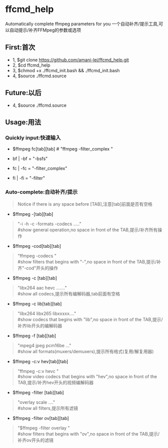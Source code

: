ffcmd_help
======
Automatically complete ffmpeg parameters for you
一个自动补齐/提示工具,可以自动提示/补齐FFMpeg的参数或选项

First:首次
-----
*  1, $git clone https://github.com/amani-lei/ffcmd_help.git
*  2, $cd ffcmd_help
*  3, $chmod +x ./ffcmd_init.bash && ./ffcmd_init.bash
*  4, $source ./ffcmd.source

Future:以后
-----
*  4, $source ./ffcmd.source

Usage:用法
-----
### Quickly input:快速输入
*  $ffmpeg fc[tab][tab]  #
    "ffmpeg -filter_complex "
    
  *    bf | -bf  = "-bsfs"
  *    fc | -fc  = "-filter_complex"
  *    fi | -fi  = "-filter"
    

### Auto-complete:自动补齐/提示

> Notice if there is any space before [TAB],注意[tab]前面是否有空格

*  $ffmpeg -[tab][tab]
>"-i -h -c -formats -codecs ....."<br>
#show general operation,no space in front of the TAB,提示/补齐所有操作
  
*  $ffmpeg -cod[tab][tab]
>"ffmpeg -codecs "<br>
#show filters that begins with "-",no space in front of the TAB,提示/补齐"-cod"开头的操作
   
*  $ffmpeg -c [tab][tab]
>"libx264 aac hevc ......." <br>
#show all codecs,提示所有编解码器,tab前面有空格

*  $ffmpeg -c lib[tab][tab]
>"libx264 libx265 libxxxxx...." <br>
#show codecs that begins with "lib",no space in front of the TAB,提示/补齐lib开头的编解码器
       
*  $ffmpeg -f [tab][tab]
>"mpeg4 jpeg pcm16be ..." <br>
#show all formats(muxers/demuxers),提示所有格式(复用/解复用器)
    
*  $ffmpeg -c:v hev[tab][tab]
>"ffmpeg -c:v hevc " <br>
#show video codecs that begins with "hev",no space in front of the TAB,提示/补齐hev开头的视频编解码器

*  $ffmpeg -filter [tab][tab]
>"overlay scale ...." <br>
#show all filters,提示所有滤镜
   
*  $ffmpeg -filter ov[tab][tab]
>"$ffmpeg -filter overlay "<br>
#show filters that begins with "ov",no space in front of the TAB,提示/补齐ov开头的滤镜
